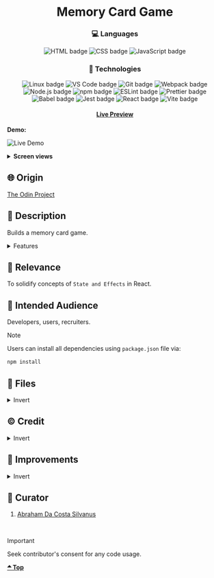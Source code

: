 <div align='center'>

# Memory Card Game

</div>
<div align='center'>
    <h3>💻 Languages</h3>
    <img src="https://img.shields.io/badge/HTML5-E34F26?style=for-the-badge&logo=html5&logoColor=white" alt="HTML badge">
    <img src="https://img.shields.io/badge/CSS3-1572B6?style=for-the-badge&logo=css3&logoColor=white" alt="CSS badge">
    <img src="https://img.shields.io/badge/JavaScript-F7DF1E?style=for-the-badge&logo=javascript&logoColor=black" alt="JavaScript badge">
    <h3>🔧 Technologies</h3>
    <img src="https://img.shields.io/badge/Linux-FCC624?style=for-the-badge&logo=linux&logoColor=black" alt="Linux badge">
    <img src="https://img.shields.io/badge/VS_Code-007ACC?style=for-the-badge&logo=visual-studio-code&logoColor=white" alt="VS Code badge">
    <img src="https://img.shields.io/badge/Git-F05032?style=for-the-badge&logo=git&logoColor=white" alt="Git badge">
    <img src="https://img.shields.io/badge/Webpack-8DD6F9?style=for-the-badge&logo=webpack&logoColor=black" alt="Webpack badge">
    <img src="https://img.shields.io/badge/Node.js-43853D?style=for-the-badge&logo=node.js&logoColor=white" alt="Node.js badge">
    <img src="https://img.shields.io/badge/npm-CB3837?style=for-the-badge&logo=npm&logoColor=white" alt="npm badge">
    <img src="https://img.shields.io/badge/ESLint-4B32C3?style=for-the-badge&logo=eslint&logoColor=white" alt="ESLint badge">
    <img src="https://img.shields.io/badge/Prettier-F7B93E?style=for-the-badge&logo=prettier&logoColor=black" alt="Prettier badge">
    <img src="https://img.shields.io/badge/Babel-F7B93E?style=for-the-badge&logo=babel&logoColor=black" alt="Babel badge">
    <img src="https://img.shields.io/badge/Jest-C21325?style=for-the-badge&logo=jest&logoColor=white" alt="Jest badge">
    <img src="https://img.shields.io/badge/React-61DAFB?style=for-the-badge&logo=react&logoColor=white" alt="React badge">
    <img src="https://img.shields.io/badge/Vite-646CFF?style=for-the-badge&logo=vite&logoColor=white" alt="Vite badge">
    <h4><a href="https://asdacosta.github.io/memory-card/">Live Preview</a></h4>
</div>

**Demo:**

![Live Demo](./readme-assets/live.gif)

<details>

**<summary>Screen views</summary>**

**Desktop View:**

<img src="./readme-assets/desktop.png" alt="desktop view">
<br>

**Tablet View:**

<img src="./readme-assets/tablet.png" alt="tablet view">
<br>

**Mobile View:**

<img src="./readme-assets/mobile.png" alt="mobile view">

</details>

## 🌐 Origin

[The Odin Project](https://www.theodinproject.com/)

## 📝 Description

Builds a memory card game.

<details>
<summary>Features</summary>

- Loads to display status - Initializing page, after loss, and win.
- Displays info on hover.
- Updates scores in real-time.
- 3d interaction effect on cards.

</details>

## 🎯 Relevance

To solidify concepts of `State and Effects` in React.

## 👥 Intended Audience

Developers, users, recruiters.

> [!NOTE]
> Users can install all dependencies using `package.json` file via:
>
> ```bash
> npm install
> ```

## 📂 Files

<details>
<summary>Invert</summary>

| File                             | Description                                                                                                                                                             |
| -------------------------------- | ----------------------------------------------------------------------------------------------------------------------------------------------------------------------- |
| `src/*`                          | Source files that are bundled into the output directory `dist/`.                                                                                                        |
| `src/main.jsx`                   | The main JavaScript entry point that bundling begins.                                                                                                                   |
| `src/App.jsx`                    | Main component where overall structure and other layout components of the app are contained.                                                                            |
| `src/assets/*`                   | All assets(imgs, icons, vids) used in website.                                                                                                                          |
| `src/components/Boilerplate.jsx` | All components in body assembles here.                                                                                                                                  |
| `src/components/Card.jsx`        | Creates each card.                                                                                                                                                      |
| `src/components/FetchImgs.jsx`   | Fetches all image urls.                                                                                                                                                 |
| `src/components/ids.js`          | Generates ids with [uuid](https://www.npmjs.com/package/uuid).                                                                                                          |
| `src/components/Info.jsx`        | Displays info section.                                                                                                                                                  |
| `src/components/Loading.jsx`     | Creates a loading display with two props: `gif` and `text`.                                                                                                             |
| `src/components/Score.jsx`       | Displays Score section.                                                                                                                                                 |
| `src/styles/App.css`             | Main stylesheet for entire site.                                                                                                                                        |
| `src/styles/reset.css`           | Sets style to default for consistency across different devices and browsers.                                                                                            |
| `dist/*`                         | Output files from bundling of files in directory `src/`.                                                                                                                |
| `dist/main.js`                   | Main JavaScript output file that contains the bundled JavaScript code. Code is minified and optimized for deployment (Due to mode set to production in webpack config). |
| `package*`                       | Contains details of project and dependencies versions.                                                                                                                  |
| `readme-assets/*`                | Live demo and different screen views used in `README.md`.                                                                                                               |

</details>

## ©️ Credit

<details>
<summary>Invert</summary>

| File                    | Description                                                            |
| ----------------------- | ---------------------------------------------------------------------- |
| `src/assets/banana.png` | Photo created by Meesgroothuis on [Pixabay](https://pixabay.com/).     |
| `src/assets/bg.jpg`     | Photo created by Alexas Fotos on [Pixabay](https://pixabay.com/).      |
| `Fetched Images`        | Photos created by Alexas Fotos on [Pixabay API](https://pixabay.com/). |
| `src/assets/*.gif`      | Photo from [Giphy](https://giphy.com/).                                |

</details>

## 🔄 Improvements

<details>
<summary>Invert</summary>

- [ ] Add sound.
- [ ] Use an svg favicon.
- [ ] Make flip appear 3d.
- [ ] Display remaining moves at bottom (n/8).
- [ ] Make sure images fully appear before Loading ends.
- [ ] Add difficulty level.

</details>

## 👤 Curator

1. [Abraham Da Costa Silvanus](https://github.com/asdacosta)

<br>

> [!IMPORTANT]
> Seek contributor's consent for any code usage.

**[🞁 Top](#template)**
